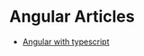 # Angular Articles

- [Angular with typescript](https://vsavkin.com/writing-angular-2-in-typescript-1fa77c78d8e8)